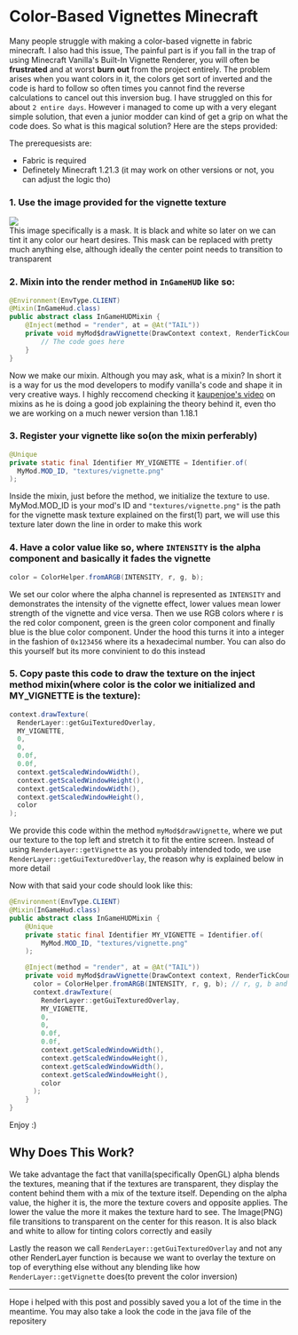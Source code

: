 # Color-Based Vignettes Minecraft
Many people struggle with making a color-based vignette in fabric minecraft. I also had this issue, The painful part is if you fall in the trap of using Minecraft Vanilla's Built-In Vignette Renderer, you will often be **frustrated** and at worst **burn out** from the project entirely. The problem arises when you want colors in it, the colors get sort of inverted and the code is hard to follow so often times you cannot find the reverse calculations to cancel out this inversion bug. I have struggled on this for about ``2 entire days``. However i managed to come up with a very elegant simple solution, that even a junior modder can kind of get a grip on what the code does. So what is this magical solution? Here are the steps provided:

The prerequesists are:
- Fabric is required
- Definetely Minecraft 1.21.3 (it may work on other versions or not, you can adjust the logic tho)

### 1. Use the image provided for the vignette texture<br>
![](https://media.discordapp.net/attachments/836331093531164752/1334955245100466269/vignette.png?ex=679e6974&is=679d17f4&hm=e6ac9e2c2ade53b9b9fe2732e3fc0ee015c49ba1c203cbea7bdaa33b138f803d&=&format=webp&quality=lossless&width=512&height=512)
<br>This image specifically is a mask. It is black and white so later on we can tint it any color our heart desires. This mask can be replaced with pretty much anything else, although ideally the center point needs to transition to transparent

### 2. Mixin into the render method in ``InGameHUD`` like so:
```java
@Environment(EnvType.CLIENT)
@Mixin(InGameHud.class)
public abstract class InGameHUDMixin {
    @Inject(method = "render", at = @At("TAIL"))
    private void myMod$drawVignette(DrawContext context, RenderTickCounter tickCounter, CallbackInfo ci) {
        // The code goes here
    }
}
```
Now we make our mixin. Although you may ask, what is a mixin? In short it is a way for us the mod developers to modify vanilla's code and shape it in very creative ways. I highly reccomend checking it [kaupenjoe's video](https://www.youtube.com/watch?v=U7j4bl_UAII) on mixins as he is doing a good job explaining the theory behind it, even tho we are working on a much newer version than 1.18.1

### 3. Register your vignette like so(on the mixin perferably)
```java
@Unique
private static final Identifier MY_VIGNETTE = Identifier.of(
  MyMod.MOD_ID, "textures/vignette.png"
);
```
Inside the mixin, just before the method, we initialize the texture to use. MyMod.MOD_ID is your mod's ID and ``"textures/vignette.png"`` is the path for the vignette mask texture explained on the first(1) part, we will use this texture later down the line in order to make this work

### 4. Have a color value like so, where ``INTENSITY`` is the alpha component and basically it fades the vignette
```java
color = ColorHelper.fromARGB(INTENSITY, r, g, b);
```
We set our color where the alpha channel is represented as ``INTENSITY`` and demonstrates the intensity of the vignette effect, lower values mean lower strength of the vignette and vice versa. Then we use RGB colors where r is the red color component, green is the green color component and finally blue is the blue color component. Under the hood this turns it into a integer in the fashion of ``0x123456`` where its a hexadecimal number. You can also do this yourself but its more convinient to do this instead
### 5. Copy paste this code to draw the texture on the inject method mixin(where color is the color we initialized and MY_VIGNETTE is the texture):
```java
context.drawTexture(
  RenderLayer::getGuiTexturedOverlay,
  MY_VIGNETTE,
  0,
  0,
  0.0f,
  0.0f,
  context.getScaledWindowWidth(),
  context.getScaledWindowHeight(),
  context.getScaledWindowWidth(),
  context.getScaledWindowHeight(),
  color
);
```
We provide this code within the method ``myMod$drawVignette``, where we put our texture to the top left and stretch it to fit the entire screen. Instead of using ``RenderLayer::getVignette`` as you probably intended todo, we use ``  RenderLayer::getGuiTexturedOverlay``, the reason why is explained below in more detail

Now with that said your code should look like this:
```java
@Environment(EnvType.CLIENT)
@Mixin(InGameHud.class)
public abstract class InGameHUDMixin {
    @Unique
    private static final Identifier MY_VIGNETTE = Identifier.of(
        MyMod.MOD_ID, "textures/vignette.png"
    );

    @Inject(method = "render", at = @At("TAIL"))
    private void myMod$drawVignette(DrawContext context, RenderTickCounter tickCounter, CallbackInfo ci) {
      color = ColorHelper.fromARGB(INTENSITY, r, g, b); // r, g, b and intensity are controlled by you
      context.drawTexture(
        RenderLayer::getGuiTexturedOverlay,
        MY_VIGNETTE,
        0,
        0,
        0.0f,
        0.0f,
        context.getScaledWindowWidth(),
        context.getScaledWindowHeight(),
        context.getScaledWindowWidth(),
        context.getScaledWindowHeight(),
        color
      );
    }
}
```
Enjoy :)

## Why Does This Work?
We take advantage the fact that vanilla(specifically OpenGL) alpha blends the textures, meaning that if the textures are transparent, they display the content behind them with a mix of the texture itself. Depending on the alpha value, the higher it is, the more the texture covers and opposite applies. The lower the value the more it makes the texture hard to see. The Image(PNG) file transitions to transparent on the center for this reason. It is also black and white to allow for tinting colors correctly and easily

Lastly the reason we call ``RenderLayer::getGuiTexturedOverlay`` and not any other RenderLayer function is because we want to overlay the texture on top of everything else without any blending like how ``RenderLayer::getVignette`` does(to prevent the color inversion)

---
Hope i helped with this post and possibly saved you a lot of the time in the meantime. You may also take a look the code in the java file of the repositery
